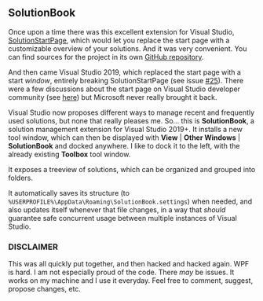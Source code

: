 SolutionBook
--

Once upon a time there was this excellent extension for Visual Studio, [SolutionStartPage](<https://marketplace.visualstudio.com/items?itemName=Herdo.SolutionStartPage>), 
which would let you replace the start page with a customizable overview of your solutions. And it was very convenient. You can find sources for the project in its own
[GitHub repository](<https://github.com/Herdo/SolutionStartPage>).

And then came Visual Studio 2019, which replaced the start page with a start *window*, entirely breaking SolutionStartPage (see issue 
[#25](<https://github.com/Herdo/SolutionStartPage/issues/25>)). There were a few discussions about the start page on Visual Studio developer community
(see [here](<https://developercommunity.visualstudio.com/idea/531110/allow-cutomization-or-extension-of-the-new-start-w.html>)) but Microsoft never really brought it back.

Visual Studio now proposes different ways to manage recent and frequently used solutions, but none that really pleases me. So... this is **SolutionBook**, a solution
management extension for Visual Studio 2019+. It installs a new tool window, which can then be displayed with **View** | **Other Windows** | **SolutionBook** 
and docked anywhere. I like to dock it to the left, with the already existing **Toolbox** tool window.

It exposes a treeview of solutions, which can be organized and grouped into folders.

It automatically saves its structure (to `%USERPROFILE%\AppData\Roaming\SolutionBook.settings`) when needed, and also updates itself whenever that file changes,
in a way that *should* guarantee safe concurrent usage between multiple instances of Visual Studio.

### DISCLAIMER

This was all quickly put together, and then hacked and hacked again. WPF is hard. I am not especially proud of the code. There *may* be issues. It works on my 
machine and I use it everyday. Feel free to comment, suggest, propose changes, etc.
